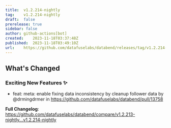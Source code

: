 ```yaml
---
title:	v1.2.214-nightly
tag:	v1.2.214-nightly
draft:	false
prerelease:	true
sidebar: false
author:	github-actions[bot]
created:	2023-11-18T03:37:48Z
published:	2023-11-18T03:49:10Z
url:	https://github.com/datafuselabs/databend/releases/tag/v1.2.214-nightly
---
```

<!-- Release notes generated using configuration in .github/release.yml at v1.2.214-nightly -->

## What's Changed
### Exciting New Features ✨
* feat: meta: enable fixing data inconsistency by cleanup follower data by @drmingdrmer in https://github.com/datafuselabs/databend/pull/13758


**Full Changelog**: https://github.com/datafuselabs/databend/compare/v1.2.213-nightly...v1.2.214-nightly
